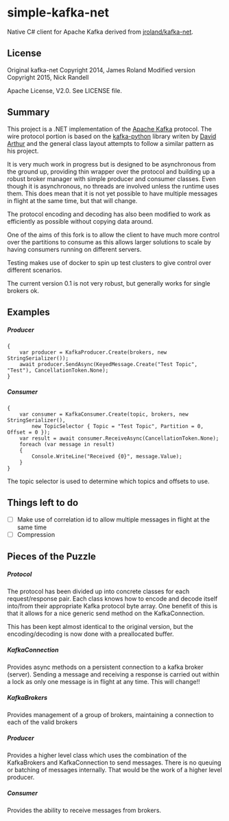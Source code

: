 simple-kafka-net
=========

Native C# client for Apache Kafka derived from [jroland/kafka-net].  

License
-----------
Original kafka-net Copyright 2014, James Roland
Modified version Copyright 2015, Nick Randell

Apache License, V2.0. See LICENSE file.

Summary
-----------
This project is a .NET implementation of the [Apache Kafka] protocol. The wire protocol portion is based on the [kafka-python] library writen by [David Arthur] and the general class layout attempts to follow a similar pattern as his project.  

It is very much work in progress but is designed to be asynchronous from the ground up, providing thin wrapper over the protocol and building up a robust broker manager with simple producer and consumer classes. Even though it is asynchronous, no threads are involved unless the runtime uses them. This does mean that it is not yet possible to have multiple messages in flight at the same time, but that will change.

The protocol encoding and decoding has also been modified to work as efficiently as possible without copying data around.

One of the aims of this fork is to allow the client to have much more control over the partitions to consume as this allows larger solutions to scale by having consumers running on different servers.

Testing makes use of docker to spin up test clusters to give control over different scenarios.

The current version 0.1 is not very robust, but generally works for single brokers ok.


Examples
-----------
##### Producer
```using (var broker = new KafkaBroker(new Uri("http://SERVER1:9092")))
{
    var producer = KafkaProducer.Create(brokers, new StringSerializer());
    await producer.SendAsync(KeyedMessage.Create("Test Topic", "Test"), CancellationToken.None);
}
```


##### Consumer
```using (var broker = new KafkaBroker(new Uri("http://SERVER1:9092")))
{
    var consumer = KafkaConsumer.Create(topic, brokers, new StringSerializer(),
        new TopicSelector { Topic = "Test Topic", Partition = 0, Offset = 0 });
    var result = await consumer.ReceiveAsync(CancellationToken.None);
    foreach (var message in result) 
    {
        Console.WriteLine("Received {0}", message.Value);
    }
}
```

The topic selector is used to determine which topics and offsets to use.

Things left to do
------------

- [ ] Make use of correlation id to allow multiple messages in flight at the same time
- [ ] Compression

Pieces of the Puzzle
-----------
##### Protocol
The protocol has been divided up into concrete classes for each request/response pair.  Each class knows how to encode and decode itself into/from their appropriate Kafka protocol byte array.  One benefit of this is that it allows for a nice generic send method on the KafkaConnection.

This has been kept almost identical to the original version, but the encoding/decoding is now done with a preallocated buffer.

##### KafkaConnection
Provides async methods on a persistent connection to a kafka broker (server).  Sending a message and receiving a response is carried out within a lock as only one message is in flight at any time. This will change!!

##### KafkaBrokers
Provides management of a group of brokers, maintaining a connection to each of the valid brokers

##### Producer
Provides a higher level class which uses the combination of the KafkaBrokers and KafkaConnection to send messages. There is no queuing or batching of messages internally. That would be the work of a higher level producer.

##### Consumer
Provides the ability to receive messages from brokers.






[kafka-python]:https://github.com/mumrah/kafka-python
[Apache Kafka]:http://kafka.apache.org
[David Arthur]:https://github.com/mumrah
[jroland/kafka-net]:https://github.com/jroland/kafka-net